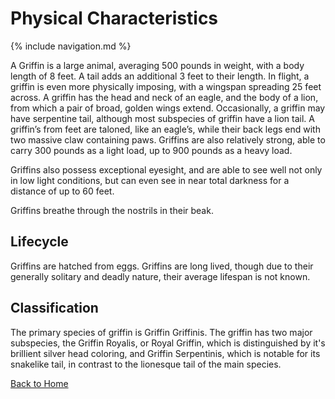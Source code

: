 # Physical Characteristics

{% include navigation.md %}

A Griffin is a large animal, averaging 500 pounds in weight, with a body length of 8 feet. A tail adds an additional 3 feet to their length. In flight, a griffin is even more physically imposing, with a wingspan spreading 25 feet across. A griffin has the head and neck of an eagle, and the body of a lion, from which a pair of broad, golden wings extend. Occasionally, a griffin may have serpentine tail, although most subspecies of griffin have a lion tail. A griffin’s from feet are taloned, like an eagle’s, while their back legs end with two massive claw containing paws. Griffins are also relatively strong, able to carry 300 pounds as a light load, up to 900 pounds as a heavy load.

Griffins also possess exceptional eyesight, and are able to see well not only in low light conditions, but can even see in near total darkness for a distance of up to 60 feet.

Griffins breathe through the nostrils in their beak. 

## Lifecycle

Griffins are hatched from eggs. Griffins are long lived, though due to their generally solitary and deadly nature, their average lifespan is not known.

## Classification

The primary species of griffin is Griffin Griffinis. The griffin has two major subspecies, the Griffin Royalis, or Royal Griffin, which is distinguished by it's brillient silver head coloring, and Griffin Serpentinis, which is notable for its snakelike tail, in contrast to the lionesque tail of the main species.

[Back to Home](index.md)
